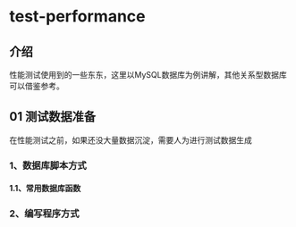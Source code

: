 # test-performance

## 介绍
性能测试使用到的一些东东，这里以MySQL数据库为例讲解，其他关系型数据库可以借鉴参考。

## 01 测试数据准备
<pre>在性能测试之前，如果还没大量数据沉淀，需要人为进行测试数据生成</pre>
### 1、数据库脚本方式

#### 1.1、常用数据库函数


### 2、编写程序方式
